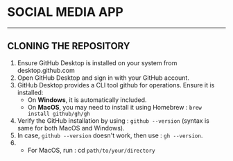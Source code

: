 # SOCIAL MEDIA APP
---
## CLONING THE REPOSITORY
1. Ensure GitHub Desktop is installed on your system from desktop.github.com
2. Open GitHub Desktop and sign in with your GitHub account.
3. GitHub Desktop provides a CLI tool github for operations. Ensure it is installed:
   - On **Windows**, it is automatically included.
   - On **MacOS**, you may need to install it using Homebrew : `brew install github/gh/gh`
4. Verify the GitHub installation by using : `github --version` (syntax is same for both MacOS and Windows).
5. In case, `github --version` doesn't work, then use : `gh --version`.
6. - For MacOS, run : cd `path/to/your/directory`
